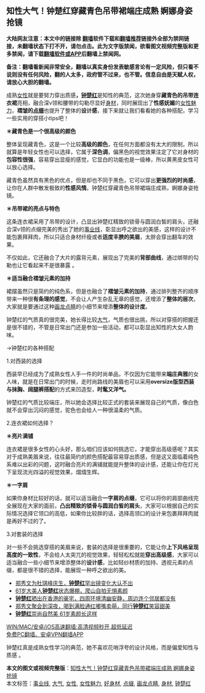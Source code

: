  <h2>知性大气！钟楚红穿藏青色吊带裙端庄成熟 婀娜身姿抢镜</h2> <p class="notice"><b>大陆网友注意：本文中的链接除 <a href="https://github.com/bannedbook/fanqiang" >翻墙</a>软件下载和<a href="https://github.com/killgcd/justmysocks/blob/master/README.md">翻墙推荐</a>链接外全部为禁网链接，未翻墙状态下打不开，请勿点击。此为文字版禁闻，欲看图文视频完整版和更多禁闻，请下载<a href="https://github.com/bannedbook/fanqiang">翻墙软件或APP</a>后翻墙上禁闻网。</p><p>备注：翻墙看新闻非常安全，翻墙以真实身份发表敏感言论有一定风险，但只看不说则没有任何风险，翻的人太多，政府管不过来，也不管。信息自由是天赋人权，请放心大胆的翻墙。</b></p>  <div class="entry"> <p>成熟<a href="https://www.bannedbook.org/bnews/tag/%e5%a5%b3%e6%80%a7/" class="st_tag internal_tag" rel="tag" title="标签 女性 下的日志">女性</a>就是要努力穿出质感<strong>，<a href="https://www.bannedbook.org/bnews/tag/%e9%92%9f%e6%a5%9a%e7%ba%a2/" class="st_tag internal_tag" rel="tag" title="标签 钟楚红 下的日志">钟楚红</a></strong>是知性的典范，这次她身穿<strong>藏青色的吊带连衣裙</strong>亮相，融合深v领和腰带的勾勒尽显好<a href="https://www.bannedbook.org/bnews/tag/%E8%BA%AB%E6%9D%90/" class="st_tag internal_tag" rel="tag" title="标签 身材 下的日志">身材</a>，同时展现出了<strong>性感妩媚</strong>的<a href="https://www.bannedbook.org/bnews/tag/%E5%A5%B3%E6%80%A7%E9%AD%85%E5%8A%9B/" class="st_tag internal_tag" rel="tag" title="标签 女性魅力 下的日志">女性魅力</a>，<strong>褶皱的<a href="https://www.bannedbook.org/bnews/tag/%E7%82%B9%E7%BC%80/" class="st_tag internal_tag" rel="tag" title="标签 点缀 下的日志">点缀</a></strong>也提升了整体的<strong>设计感</strong>，接下来就让我们看看她的各种搭配，学习一些实用的穿搭小tips吧！</p> <p><strong>＊藏青色是一个很高级的颜色</strong></p> <p>整体呈现藏青色，这是一个比较<strong>高级的颜色</strong>，在任何方面都没有太大的限制，所以就算是年轻女性也可以选择，它属于<strong>深色调</strong>，偏黑色的视觉效果注定了它对身材的<strong>包容性很强</strong>，容易穿出显瘦的感觉，它显白的功能也是一级棒，所以黄黑皮女性可以放心选择。</p> <p>藏青色虽然具有黑色的优点，但是却也不同于黑色，它可以穿出<strong>更强烈的时尚感</strong>，让你在人群中散发极致的<strong>性感风情</strong>。钟楚红穿藏青色吊带裙端庄成熟，婀娜身姿抢镜。</p> <p><strong>＊吊带裙的亮点与特色</strong></p>  <p>这条连衣裙采用了吊带的设计，凸显出钟楚红精致的锁骨与圆润白皙的肩头，还融合深v领的点缀完美的秀出了她的<a href="https://www.bannedbook.org/bnews/tag/%E4%BA%8B%E4%B8%9A%E7%BA%BF/" class="st_tag internal_tag" rel="tag" title="标签 事业线 下的日志">事业线</a>，彰显出呼之欲出的美感，这样的设计不能包裹拜拜肉，所以只适合身材纤瘦或者<strong>适度丰腴的美眉</strong>，太胖会穿出翻车的效果。</p> <p>不仅如此，它还融合了大片的露背元素，展现出了完美的<strong>背部曲线</strong>，通过绑带的勾勒也让它看起来不是很暴露 。</p> <p><strong>＊适当融合褶皱元素的加持</strong></p> <p>裙摆虽然只是简约的纯色系，但是也融合了<strong>褶皱元素的加持</strong>，通过排列整齐的顺序带来一种很<strong>有条理的感觉</strong>，不会让人产生杂乱无章的感觉，还增添了<strong>整体的层次</strong>，大家就是要通过这种<a href="https://www.bannedbook.org/bnews/tag/%E7%94%BB%E9%BE%99%E7%82%B9%E7%9D%9B/" class="st_tag internal_tag" rel="tag" title="标签 画龙点睛 下的日志">画龙点睛</a>的小细节来增添<strong>整体的设计度</strong>。</p> <p>钟楚红的气质真的很完美，她长得比较<a href="https://www.bannedbook.org/bnews/tag/%E5%A4%A7%E6%B0%94/" class="st_tag internal_tag" rel="tag" title="标签 大气 下的日志">大气</a>，气质也很出挑，所以对穿搭的把握还是很不错的，不管是日常出门还是参加一些活动，都可以彰显出知性的大女人韵味。</p>  <p>→钟楚红的各种搭配</p> <p>1.对西装的选择</p> <p>西装早已经成为了成熟女性人手一件的时尚单品，不仅因为它能带来<strong>端庄典雅</strong>的女人味，就是在日常出门的时候，走时尚路线的美眉也可以采用<strong>oversize版型西装与抹胸、阔腿裤搭配</strong>的方式来凹造型，<strong>时髦又洋气。</strong></p> <p>钟楚红的气质比较端庄，所以她会选择比较正式的套装来展现自己的气质，像白色就不会穿出沉闷的感觉，驼色也会给人一种很温柔的气质。</p> <p>2.连衣裙如何选择？</p>  <p><strong>＊亮片满铺</strong></p> <p>连衣裙是很多女性的心头好，那么咱们应该如何挑选它，才能穿出高级感呢？其实对于成熟美眉来说，往往最简约的颜色搭配最容易穿出质感，但是这又面临着纯色系难以出彩的问题，这时融合亮片的满铺就能提升整体的设计感，还能让你在灯光下呈现流光四溢的视觉效果，熠熠生辉。</p> <p><strong>＊一字肩</strong></p> <p>如果你身材比较好的话，就可以适当融合<strong>一字肩的点缀</strong>，它可以将你的肩部曲线完全展现在大家的面前，<strong>凸出精致的锁骨与圆润白皙的肩头</strong>，大家可以根据自己的实际情况选择它领口的高低，如果你比较胖的话，选择高领口的设计来包裹拜拜肉就是再好不过的了。</p> <p>3.对套装的选择</p>  <p>对一些不会挑选穿搭的美眉来说，套装的选择是很重要的，它能让你<strong>上下风格呈现高度的一致性</strong>，不会给人太突兀的视觉效果，轻轻松松就能<strong>穿出高级感</strong>，大家可以适当融合一些小细节来增添整体的<strong>设计感</strong>，比如轻纱材质的加持、透视元素的点缀，都是很不错的选择，能展现一种呼之欲出的美。</p> <ul class='op-related-articles' title='相关阅读'> <li><a href='https://www.bannedbook.org/bnews/yule/20210424/1532784.html' target='_blank'>郑秀文为杜琪峰庆生，<b>钟楚红</b>罕出镜变化大认不出</a></li> <li><a href='https://www.bannedbook.org/bnews/cnnews/20210323/1510786.html' target='_blank'>61岁大美人<b>钟楚红</b>状态爆棚，爬山自拍无惧素颜</a></li> <li><a href='https://www.bannedbook.org/bnews/yule/20210307/1499961.html' target='_blank'><b>钟楚红</b>晒出在香港的豪宅，四周环境清幽安静，周边连个邻居都没有</a></li> <li><a href='https://www.bannedbook.org/bnews/yule/20210223/1492184.html' target='_blank'>郑秀文聚会到深夜，喝到满脸通红嘟嘴卖萌，同行<b>钟楚红</b>笑容甜美</a></li> <li><a href='https://www.bannedbook.org/bnews/comments/20210222/1491750.html' target='_blank'><b>钟楚红</b>崇尚自然美 61岁素颜长这样</a></li> </ul> <p class="texttj"> <a href="https://github.com/bannedbook/fanqiang/wiki/V2ray%E6%9C%BA%E5%9C%BA" target="_blank">WIN/MAC/安卓/iOS高速翻墙:高清视频秒开,超低延迟</a><br/> <a href="https://github.com/bannedbook/fanqiang/wiki/%E7%A6%81%E9%97%BB%E7%BD%91%E5%AE%89%E5%8D%93%E7%BF%BB%E5%A2%99%E6%96%B0%E9%97%BBAPP" target="_blank">免费PC翻墙、安卓VPN翻墙APP</a></p><p>钟楚红真是成熟女性学习的典范，她不喜欢花哨浮夸的设计风格，而是偏爱知性与质感 。</p><a name='sharetosocial'></a>       <div><b>本文的图文或视频完整版</b>：<a href='https://www.bannedbook.org/bnews/cnnews/20210524/1552760.html'>知性大气！钟楚红穿藏青色吊带裙端庄成熟 婀娜身姿抢镜</a></div>  </div><!--END ENTRY--> <div class="postfooter"> <div>本文标签：<a href="https://www.bannedbook.org/bnews/tag/%E4%BA%8B%E4%B8%9A%E7%BA%BF/" rel="tag">事业线</a>, <a href="https://www.bannedbook.org/bnews/tag/%E5%A4%A7%E6%B0%94/" rel="tag">大气</a>, <a href="https://www.bannedbook.org/bnews/tag/%e5%a5%b3%e6%80%a7/" rel="tag">女性</a>, <a href="https://www.bannedbook.org/bnews/tag/%E5%A5%B3%E6%80%A7%E9%AD%85%E5%8A%9B/" rel="tag">女性魅力</a>, <a href="https://www.bannedbook.org/bnews/tag/%e5%a5%bd%e8%ba%ab%e6%9d%90/" rel="tag">好身材</a>, <a href="https://www.bannedbook.org/bnews/tag/%E7%82%B9%E7%BC%80/" rel="tag">点缀</a>, <a href="https://www.bannedbook.org/bnews/tag/%E7%94%BB%E9%BE%99%E7%82%B9%E7%9D%9B/" rel="tag">画龙点睛</a>, <a href="https://www.bannedbook.org/bnews/tag/%E8%BA%AB%E6%9D%90/" rel="tag">身材</a>, <a href="https://www.bannedbook.org/bnews/tag/%e9%92%9f%e6%a5%9a%e7%ba%a2/" rel="tag">钟楚红</a></div>  </div><!--END POSTFOOTER--> 